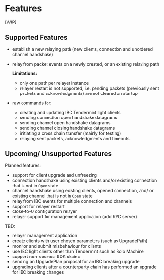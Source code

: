 # Features
[WIP]
## Supported Features

- establish a new relaying path (new clients, connection and unordered channel handshake)
- relay from packet events on a newly created, or an existing relaying path

  __Limitations:__
   - only one path per relayer instance
   - relayer restart is not supported, i.e. pending packets (previously sent packets and acknowledgments) are not cleared on startup

- raw commands for:
    - creating and updating IBC Tendermint light clients
    - sending connection open handshake datagrams
    - sending channel open handshake datagrams
    - sending channel closing handshake datagrams
    - initiating a cross chain transfer (mainly for testing)
    - relaying sent packets, acknowledgments and timeouts

## Upcoming/ Unsupported Features

Planned features:
- support for client upgrade and unfreezing
- connection handshake using existing clients and/or existing connection that is not in `Open` state
- channel handshake using existing clients, opened connection, and/ or existing channel that is not in `Open` state
- relay from IBC events for multiple connection and channels
- support for relayer restart
- close-to-0 configuration relayer
- relayer support for management application (add RPC server)

TBD:
- relayer management application
- create clients with user chosen parameters (such as UpgradePath)
- monitor and submit misbehaviour for clients
- use IBC light clients other than Tendermint such as Solo Machine
- support non-cosmos-SDK chains
- sending an UpgradePlan proposal for an IBC breaking upgrade
- upgrading clients after a counterparty chain has performed an upgrade for IBC breaking changes
